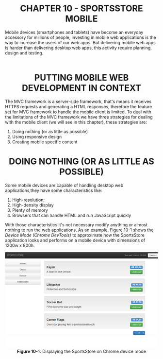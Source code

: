 <h1><div align="center">CHAPTER 10 - SPORTSSTORE MOBILE</div></h1>

Mobile devices (smartphones and tablets) have become an everyday accessory for millions of people, investing in mobile web applications is the way to increase the users of our web apps. But delivering mobile web apps is harder than delivering desktop web apps, this activity require planning, design and testing.
<br /><br />

<h1><div align="center">PUTTING MOBILE WEB DEVELOPMENT IN CONTEXT</div></h1>
The MVC framework is a server-side framework, that's means it receives HTTPS requests and generating a HTML responses, therefore the feature set for MVC framework to handle the mobile client is limited. To deal with the limitations of the MVC framework we have three strategies for dealing with the mobile client (we will see in this chapter), these strategies are:
<ol>
	<li>Doing nothing (or as little as possible)</li>
	<li>Using responsive design</li>
	<li>Creating mobile specific content</li>		
</ol>

<h1><div align="center">DOING NOTHING (OR AS LITTLE AS POSSIBLE)</div></h1>
Some mobile devices are capable of handling desktop web applications,they have some characteristics like:
<ol>
	<li>High-resolution;</li>
	<li>High-density display</li>
	<li>Plenty of memory</li>
	<li>Browsers that can handle HTML and run JavaScript quickly</li>
</ol>
 With those characteristics it's not necessary modify anything or almost nothing to run the web applications. As an example, Figure 10-1 shows the <i>Device Mode (Chrome DevTools)</i> to approximate how the SportsStore application looks and performs on a mobile device with dimensions of 1200w x 800h.
<p align="center">
	<img src="ch10-Pictures/Figure 10-1.png" /><br />
	<b>Figure 10-1.</b> Displaying the SportsStore on Chrome device mode
</p>